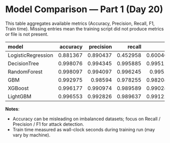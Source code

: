# Model Comparison — Part 1 (Day 20)

This table aggregates available metrics (Accuracy, Precision, Recall, F1, Train time). Missing entries mean the training script did not produce metrics or file is not present.

| model              |   accuracy |   precision |   recall |       f1 |   train_time | note   |
|:-------------------|-----------:|------------:|---------:|---------:|-------------:|:-------|
| LogisticRegression |   0.881367 |    0.890437 | 0.452958 | 0.600464 |      nan     |        |
| DecisionTree       |   0.998076 |    0.994345 | 0.995885 | 0.995115 |      nan     |        |
| RandomForest       |   0.998097 |    0.994097 | 0.996245 | 0.99517  |      490.653 |        |
| GBM                |   0.992975 |    0.98594  | 0.978255 | 0.982082 |     2018.22  |        |
| XGBoost            |   0.996177 |    0.990974 | 0.989589 | 0.990281 |      411.82  |        |
| LightGBM           |   0.996553 |    0.992826 | 0.989637 | 0.991229 |      270.914 |        |

**Notes**:
- Accuracy can be misleading on imbalanced datasets; focus on Recall / Precision / F1 for attack detection.
- Train time measured as wall-clock seconds during training run (may vary by machine).
